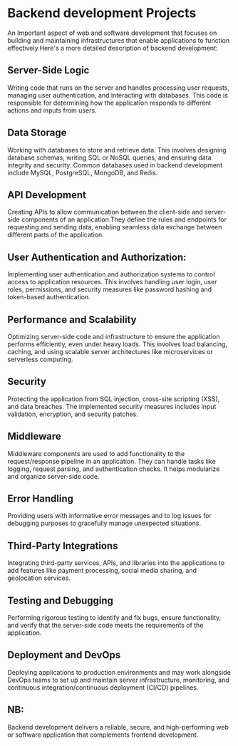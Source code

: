 # Backend development Projects
An Important aspect of web and software development that focuses on building and maintaining infrastructures that enable applications to function effectively.Here's a more detailed description of backend development:

## Server-Side Logic
Writing code that runs on the server and handles processing user requests, managing user authentication, and interacting with databases. This code is responsible for determining how the application responds to different actions and inputs from users.

## Data Storage
Working with databases to store and retrieve data. This involves designing database schemas, writing SQL or NoSQL queries, and ensuring data integrity and security. Common databases used in backend development include MySQL, PostgreSQL, MongoDB, and Redis.

## API Development
Creating  APIs to allow communication between the client-side and server-side components of an application.They define  the rules and endpoints for requesting and sending data, enabling seamless data exchange between different parts of the application.

## User Authentication and Authorization:
Implementing user authentication and authorization systems to control access to application resources. This involves handling user login, user roles, permissions, and security measures like password hashing and token-based authentication.

## Performance and Scalability
Optimizing server-side code and infrastructure to ensure the application performs efficiently, even under heavy loads. This involves load balancing, caching, and using scalable server architectures like microservices or serverless computing.

## Security
Protecting the application from SQL injection, cross-site scripting (XSS), and data breaches. The implemented security measures includes input validation, encryption, and security patches.

## Middleware
 Middleware components are used to add functionality to the request/response pipeline in an application. They can handle tasks like logging, request parsing, and authentication checks. It helps modularize and organize server-side code.

## Error Handling
Providing users with informative error messages and to log issues for debugging purposes to gracefully manage unexpected situations.

## Third-Party Integrations
Integrating third-party services, APIs, and libraries into the applications to add features like payment processing, social media sharing, and geolocation services.

## Testing and Debugging
Performing rigorous testing to identify and fix bugs, ensure functionality, and verify that the server-side code meets the requirements of the application.

## Deployment and DevOps
Deploying applications to production environments and may work alongside DevOps teams to set up and maintain server infrastructure, monitoring, and continuous integration/continuous deployment (CI/CD) pipelines.

## NB:
Backend development delivers a reliable, secure, and high-performing web or software application that complements frontend development.
